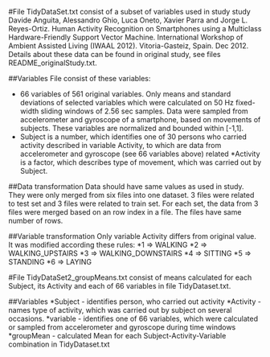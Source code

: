 ﻿#File TidyDataSet.txt
consist of a subset of variables used in study study Davide Anguita, Alessandro Ghio, Luca Oneto, Xavier Parra and Jorge L. Reyes-Ortiz. Human Activity Recognition on Smartphones using a Multiclass Hardware-Friendly Support Vector Machine. International Workshop of Ambient Assisted Living (IWAAL 2012). Vitoria-Gasteiz, Spain. Dec 2012.
Details about these data can be found in original study, see files README_originalStudy.txt.

##Variables
File consist of these variables:
* 66 variables of 561 original variables. Only means and standard deviations of selected variables which were calculated on 50 Hz fixed-width sliding windows of 2.56 sec samples. Data were sampled from accelerometer and gyroscope of a smartphone, based on movements of subjects. These variables are normalized and bounded within [-1,1].
* Subject is a number, which identifies one of 30 persons who carried activity described in variable Activity, to which are data from accelerometer and gyroscope (see 66 variables above) related
*Activity is a factor, which describes type of movement, which was carried out by Subject.

##Data transformation
Data should have same values as used in study. They were only merged from six files into one dataset. 3 files were related to test set and 3 files were related to train set. For each set, the data from 3 files were merged based on an row index in a file. The files have same number of rows.

##Variable transformation
Only variable Activity differs from original value. It was modified according these rules:
*1 => WALKING
*2 => WALKING_UPSTAIRS
*3 => WALKING_DOWNSTAIRS
*4 => SITTING
*5 => STANDING
*6 => LAYING

#File TidyDataSet2_groupMeans.txt
consist of means calculated for each Subject, its Activity and each of 66 variables in file TidyDataset.txt.

##Variables
*Subject - identifies person, who carried out activity
*Activity - names type of activity, which was carried out by subject on several occasions.
*variable - identifies one of 66 variables, which were calculated or sampled from accelerometer and gyroscope during time windows
*groupMean - calculated Mean for each Subject-Activity-Variable combination in TidyDataset.txt